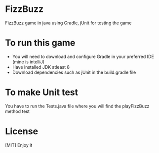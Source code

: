 # FizzBuzz

FizzBuzz game in java using Gradle, jUnit for testing the game

# To run this game
- You will need to download and configure Gradle in your preferred IDE (mine is intelliJ)
- Have installed JDK atleast 8 
- Download dependencies such as jUnit in the build.gradle file
# To make Unit test
You have to run the Tests.java file where you will find the playFizzBuzz method test
# License
[MIT] Enjoy it
